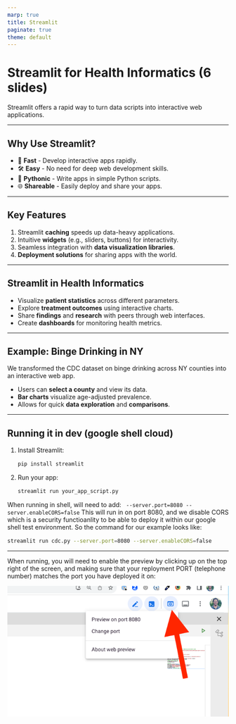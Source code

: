 ```yaml
---
marp: true
title: Streamlit
paginate: true
theme: default
---
```



# Streamlit for Health Informatics (6 slides)

Streamlit offers a rapid way to turn data scripts into interactive web applications.

---

## Why Use Streamlit?

- 🚀 **Fast** - Develop interactive apps rapidly.
- 🛠️ **Easy** - No need for deep web development skills.
- 🔧 **Pythonic** - Write apps in simple Python scripts.
- 🌐 **Shareable** - Easily deploy and share your apps.

---

## Key Features

1. Streamlit **caching** speeds up data-heavy applications.
2. Intuitive **widgets** (e.g., sliders, buttons) for interactivity.
3. Seamless integration with **data visualization libraries**.
4. **Deployment solutions** for sharing apps with the world.

---

## Streamlit in Health Informatics

- Visualize **patient statistics** across different parameters.
- Explore **treatment outcomes** using interactive charts.
- Share **findings** and **research** with peers through web interfaces.
- Create **dashboards** for monitoring health metrics.

---


## Example: Binge Drinking in NY

We transformed the CDC dataset on binge drinking across NY counties into an interactive web app.

- Users can **select a county** and view its data.
- **Bar charts** visualize age-adjusted prevalence.
- Allows for quick **data exploration** and **comparisons**.

---

## Running it in dev (google shell cloud)

1. Install Streamlit:
   ```bash
   pip install streamlit
   ```

2. Run your app: 
    ```bash
    streamlit run your_app_script.py
    ```

When running in shell, will need to add: ` --server.port=8080 --server.enableCORS=false` This will run in on port 8080, and we disable CORS which is a security functioanlity to be able to deploy it within our google shell test environment.  So the command for our example looks like:

```bash
streamlit run cdc.py --server.port=8080 --server.enableCORS=false
```

---

When running, you will need to enable the preview by clicking up on the top right of the screen, and making sure that your reployment PORT (telephone number) matches the port you have deployed it on:

![deployment port image](../../WK4/slides/images/port_deployment.png)